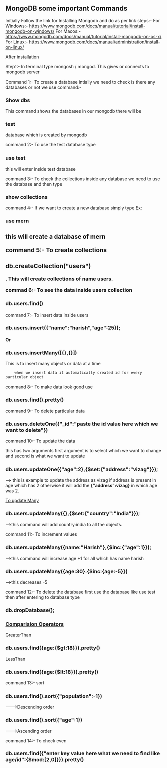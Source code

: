 ## MongoDB some important Commands

Initially Follow the link for Installing Mongodb and do as per link steps:-
For Windows:- https://www.mongodb.com/docs/manual/tutorial/install-mongodb-on-windows/
For Macos:- https://www.mongodb.com/docs/manual/tutorial/install-mongodb-on-os-x/
For Linux:- https://www.mongodb.com/docs/manual/administration/install-on-linux/


After installation 

Step1:- In terminal type mongosh / mongod. This gives or connects to mongodb server

Command 1:- To create a database intially we need to check is there any databases or not 
we use command:- <b><h3>Show dbs</h3></b>
This command shows the databases in our mongodb there will be <h3>test</h3> database which is created by mongodb

command 2:- To use the test database type <b><h3>use test</h3></b> this will enter inside test database

command 3:- To check the collections inside any database we need to use the database and then type 
<b><h3>show collections</h3></b>

command 4:- If we want to create a new database simply type Ex:<b><h3>use mern<h3></b> this will create a database of mern

command 5:- To create collections <b><h3>db.createCollection("users")</h3></b>. This will create collections of name users.

commad 6:- To see the data inside users collection <b><h3>db.users.find()</h3></b>

command 7:- To insert data inside users 
        <b><h3>db.users.insert({"name":"harish","age":25});</h3></b>
        <h4>Or</h4>
        <b><h3>db.users.insertMany([{},{}])</h3></b> This is to insert many objects or data at a time

        when we insert data it automatically created id for every particular object

command 8:- To make data look good use <b><h3>db.users.find().pretty()</h3></b>

command 9:- To delete particular data <b><h3>db.users.deleteOne({"_id":"paste the id value here which we want to delete"})</h3></b>

command 10:- To update the data

this has two arguments first argument is to select which we want to change and second is what we want to update 
<b><h3>db.users.updateOne({"age":2},{$set:{"address":"vizag"}});</h3></b>--> this is example to update the address as vizag if address is present in age which has 2 otherwise it will add the <b>{"address":vizag}</b> in which age was 2.

<u>To update Many</u>

<b><h3>db.users.updateMany({},{$set:{"country":"India"}});</h3></b>-->this command will add country:india to all the objects.

command 11:- To increment values

<b><h3>db.users.updateMany({name:"Harish"},{$inc:{"age":1}});</h3></b>-->this command will increase age +1 for all which has name harish
<b><h3>db.users.updateMany({age:30}.{$inc:{age:-5}})</h3></b> -->this decreases -5

command 12:- To delete the database first use the database like use test then after entering to database type <b><h3>db.dropDatabase();</h3></b>

<u><h3>Comparision Operators</h3></u>

GreaterThan

<b><h3>db.users.find({age:{$gt:18}}).pretty()</h3></b>

LessThan
<b><h3>db.users.find({age:{$lt:18}}).pretty()</h3></b>

command 13:- sort

<b><h3>db.users.find().sort({"population":-1})</h3></b>--->Descending order
<b><h3>db.users.find().sort({"age":1})</h3></b> --->Ascending order

command 14:- To check even

<b><h3>db.users.find({"enter key value here what we need to find like age/id":{$mod:[2,0]}}).pretty()</h3></b>
